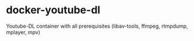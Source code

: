 # docker-youtube-dl
Youtube-DL container with all prerequisites (libav-tools, ffmpeg, rtmpdump, mplayer, mpv)
